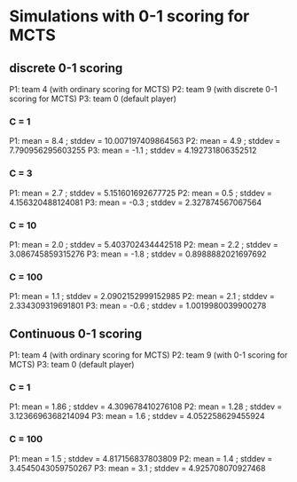 # Simulations with 0-1 scoring for MCTS

## discrete 0-1 scoring

P1: team 4 (with ordinary scoring for MCTS)
P2: team 9 (with discrete 0-1 scoring for MCTS)
P3: team 0 (default player)

### C = 1
P1: mean = 8.4 ; stddev = 10.007197409864563
P2: mean = 4.9 ; stddev = 7.790956295603255
P3: mean = -1.1 ; stddev = 4.192731806352512

### C = 3
P1: mean = 2.7 ; stddev = 5.151601692677725
P2: mean = 0.5 ; stddev = 4.156320488124081
P3: mean = -0.3 ; stddev = 2.327874567067564

### C = 10
P1: mean = 2.0 ; stddev = 5.403702434442518
P2: mean = 2.2 ; stddev = 3.086745859315276
P3: mean = -1.8 ; stddev = 0.8988882021697692

### C = 100
P1: mean = 1.1 ; stddev = 2.0902152999152985
P2: mean = 2.1 ; stddev = 2.334309319691801
P3: mean = -0.6 ; stddev = 1.0019980039900278

## Continuous 0-1 scoring

P1: team 4 (with ordinary scoring for MCTS)
P2: team 9 (with 0-1 scoring for MCTS)
P3: team 0 (default player)

### C = 1
P1: mean = 1.86 ; stddev = 4.309678410276108
P2: mean = 1.28 ; stddev = 3.1236696368214094
P3: mean = 1.6 ; stddev = 4.052258629455924


### C = 100
P1: mean = 1.5 ; stddev = 4.817156837803809
P2: mean = 1.4 ; stddev = 3.4545043059750267
P3: mean = 3.1 ; stddev = 4.925708070927468